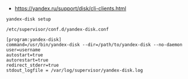 * https://yandex.ru/support/disk/cli-clients.html

```shell
yandex-disk setup
```

`/etc/supervisor/conf.d/yandex-disk.conf`
```
[program:yandex-disk]
command=/usr/bin/yandex-disk --dir=/path/to/yandex-disk --no-daemon
user=username
autostart=true
autorestart=true
redirect_stderr=true
stdout_logfile = /var/log/supervisor/yandex-disk.log
```
